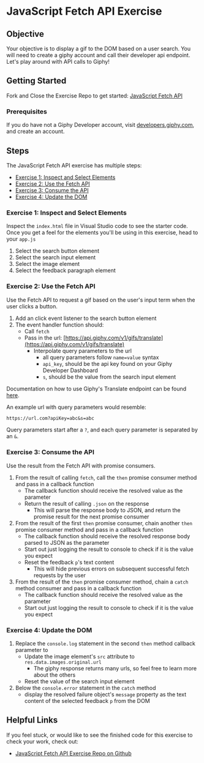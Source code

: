 # JavaScript Fetch API Exercise

## Objective

Your objective is to display a gif to the DOM based on a user search. You will need to create a giphy account and call their developer api endpoint. Let's play around with API calls to Giphy!

## Getting Started

Fork and Close the Exercise Repo to get started: [JavaScript Fetch API](https://github.com/Bryantellius/JavaScript_APIs)

### Prerequisites

If you do have not a Giphy Developer account, visit [developers.giphy.com](https://developers.giphy.com/), and create an account.

## Steps

The JavaScript Fetch API exercise has multiple steps:

- [Exercise 1: Inspect and Select Elements](#exercise-1-inspect-and-select-elements)
- [Exercise 2: Use the Fetch API](#exercise-2-use-the-fetch-api)
- [Exercise 3: Consume the API](#exercise-3-consume-the-api)
- [Exercise 4: Update the DOM](#exercise-4-update-the-dom)

### Exercise 1: Inspect and Select Elements

Inspect the `index.html` file in Visual Studio code to see the starter code. Once you get a feel for the elements you'll be using in this exercise, head to your `app.js`

1. Select the search button element
2. Select the search input element
3. Select the image element
4. Select the feedback paragraph element

### Exercise 2: Use the Fetch API

Use the Fetch API to request a gif based on the user's input term when the user clicks a button.

1. Add an click event listener to the search button element
2. The event handler function should:
   - Call `fetch`
   - Pass in the url: [https://api.giphy.com/v1/gifs/translate](https://api.giphy.com/v1/gifs/translate)
     - Interpolate query parameters to the url
       - all query parameters follow `name=value` syntax
       - `api_key`, should be the api key found on your Giphy Developer Dashboard
       - `s`, should be the value from the search input element

Documentation on how to use Giphy's Translate endpoint can be found [here](https://developers.giphy.com/docs/api/endpoint/#translate).

An example url with query parameters would resemble:

```txt
https://url.com?apiKey=abc&s=abc
```

Query parameters start after a `?`, and each query parameter is separated by an `&`.

### Exercise 3: Consume the API

Use the result from the Fetch API with promise consumers.

1. From the result of calling `fetch`, call the `then` promise consumer method and pass in a callback function
   - The callback function should receive the resolved value as the parameter
   - Return the result of calling `.json` on the response
     - This will parse the response body to JSON, and return the promise result for the next promise consumer
2. From the result of the first `then` promise consumer, chain another `then` promise consumer method and pass in a callback function
   - The callback function should receive the resolved response body parsed to JSON as the parameter
   - Start out just logging the result to console to check if it is the value you expect
   - Reset the feedback `p`'s text content
     - This will hide previous errors on subsequent successful fetch requests by the user
3. From the result of the `then` promise consumer method, chain a `catch` method consumer and pass in a callback function
   - The callback function should receive the resolved value as the parameter
   - Start out just logging the result to console to check if it is the value you expect

### Exercise 4: Update the DOM

1. Replace the `console.log` statement in the second `then` method callback parameter to
   - Update the image element's `src` attribute to `res.data.images.original.url`
     - The giphy response returns many urls, so feel free to learn more about the others
   - Reset the value of the search input element
2. Below the `console.error` statement in the `catch` method
   - display the resolved failure object's `message` property as the text content of the selected feedback `p` from the DOM

## Helpful Links

If you feel stuck, or would like to see the finished code for this exercise to check your work, check out:

<!-- - [JavaScript Fetch API Exercise Video on Vimeo](https://vimeo.com/743632725) -->
- [JavaScript Fetch API Exercise Repo on Github](https://github.com/Bryantellius/JavaScript_APIs/tree/Answer)

